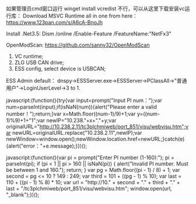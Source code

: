 如果管理员cmd窗口运行 winget install vcredist 不行，可以从这里下载安装vc运行库：
Download MSVC Runtime all in one from here：https://www.123pan.com/s/A6cA-BnoJh

Install .Net3.5:  Dism /online /Enable-Feature /FeatureName:"NetFx3"

OpenModScan: https://github.com/sanny32/OpenModScan

1. VC runtime;
2. ZLG USB CAN drive;
3. ESS config, select device is USBCAN;

ESS Admin default：
dnspy->ESSServer.exe->ESSServer->PClassAll->"普通用户"->LoginUserLevel->3 to 1.


javascript:(function(){try{var input=prompt("Input PI num：");var num=parseInt(input);if(isNaN(num)){alert("Please enter a valid number！");return;}var x=Math.floor((num-1)/9)+1;var y=((num-1)%9)+1+"1";var newIP="10.238."+x+"."+y;var originalURL="http://10.238.2.11/tc3plchmiweb/port_851/visu/webvisu.htm";var newURL=originalURL.replace("10.238.2.11",newIP);var newWindow=window.open();newWindow.location.href=newURL;}catch(e){alert("error："+e.message);}})();


javascript:(function(){var pi = prompt("Enter PI number (1-160):");  pi = parseInt(pi);  if (pi < 1 || pi > 160 || isNaN(pi)) {    alert("Invalid PI number. Must be between 1 and 160.");    return;  }  var pg = Math.floor((pi - 1) / 8) + 1;  var second = pg <= 10 ? 149 : 249;  var third = 101 + ((pg - 1) % 10);  var last = 110 + ((pi - 1) % 8) * 10;  var url = "http://10." + second + "." + third + "." + last + "/tc3plchmiweb/port_851/visu/webvisu.htm";  window.open(url, "_blank");})();
